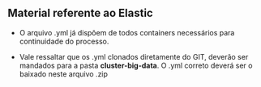 ## Material referente ao Elastic

- O arquivo .yml já dispõem de todos containers necessários para continuidade do processo.

- Vale ressaltar que os .yml clonados diretamente do GIT, deverão ser mandados para a pasta **cluster-big-data**. O .yml correto deverá ser o baixado neste arquivo .zip
